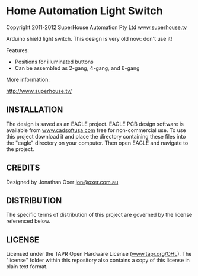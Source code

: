 Home Automation Light Switch
=============================
Copyright 2011-2012 SuperHouse Automation Pty Ltd  www.superhouse.tv  

Arduino shield light switch. This design is very old now: don't use it!

Features:

 * Positions for illuminated buttons
 * Can be assembled as 2-gang, 4-gang, and 6-gang

More information:

  http://www.superhouse.tv/

INSTALLATION
------------
The design is saved as an EAGLE project. EAGLE PCB design software is
available from www.cadsoftusa.com free for non-commercial use. To use
this project download it and place the directory containing these files
into the "eagle" directory on your computer. Then open EAGLE and
navigate to the project.


CREDITS
-------
Designed by Jonathan Oxer jon@oxer.com.au


DISTRIBUTION
------------
The specific terms of distribution of this project are governed by the
license referenced below.


LICENSE
-------
Licensed under the TAPR Open Hardware License (www.tapr.org/OHL).
The "license" folder within this repository also contains a copy of
this license in plain text format.
